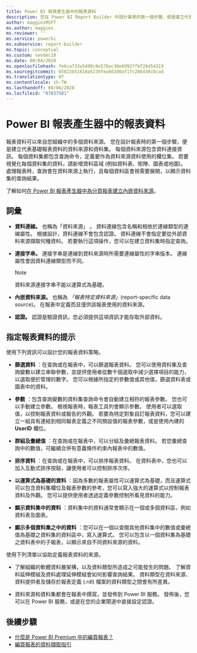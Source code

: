 ```yaml
---
title: Power BI 報表產生器中的報表資料
description: 您在 Power BI Report Builder 中設計報表的第一個步驟，便是建立代表基礎報表資料的資料來源和資料集。
author: maggiesMSFT
ms.author: maggies
ms.reviewer: ''
ms.service: powerbi
ms.subservice: report-builder
ms.topic: conceptual
ms.custom: seodec18
ms.date: 08/04/2020
ms.openlocfilehash: fe6ca733a5498c0e576ec30e6992ffbf26d54319
ms.sourcegitcommit: 65822b51810a5239fea9d3d0af1fc286436c6cad
ms.translationtype: HT
ms.contentlocale: zh-TW
ms.lasthandoff: 08/06/2020
ms.locfileid: "87837581"
---
```

# <a name="report-data-in-power-bi-report-builder"></a>Power BI 報表產生器中的報表資料

報表資料可以來自您組織中的多個資料來源。 您在設計報表時的第一個步驟，便是建立代表基礎報表資料的資料來源和資料集。 每個資料來源包含資料連接資訊。 每個資料集都包含查詢命令，定義要作為資料來源資料使用的欄位集。 若要視覺化每個資料集的資料，請新增資料區域 (例如資料表、矩陣、圖表或地圖)。 處理報表時，查詢會在資料來源上執行，且每個資料區會視需要展開，以顯示資料集的查詢結果。  

了解如何[在 Power BI 報表產生器中為分頁報表建立內嵌資料來源](paginated-reports-embedded-data-source.md)。


##  <a name="terms"></a><a name="BkMk_ReportDataTerms"></a> 詞彙  
  
- **資料連線。** 也稱為「資料來源」  。 資料連線包含名稱和相依於連線類型的連線屬性。 根據設計，資料連線不會包含認證。 資料連線不會指定要從外部資料來源擷取何種資料。 若要執行這項操作，您可以在建立資料集時指定查詢。  
  
- **連接字串。** 連接字串是連線到資料來源時所需要連線屬性的字串版本。 連線屬性會因資料連線類型而不同。 

    > [!NOTE]
    > 資料來源連接字串不能以運算式為基礎。
  
- **內嵌資料來源。** 也稱為 *「報表特定資料來源」*(report-specific data source)。 在報表中定義而且僅供該報表使用的資料來源。  
  
- **認證。** 認證是驗證資訊，您必須提供這項資訊才能存取外部資料。  
  
##  <a name="tips-for-specifying-report-data"></a><a name="BkMk_ReportDataTips"></a> 指定報表資料的提示

 使用下列資訊可以設計您的報表資料策略。  
  
- **篩選資料** ：在查詢或在報表中，可以篩選報表資料。 您可以使用資料集及查詢變數以建立串聯參數，並提供使用者從數千個選取中減少選擇項目的能力，以選取便於管理的數字。 您可以根據所指定的參數值或其他值，篩選資料表或圖表中的資料。  
  
- **參數** ：包含查詢變數的資料集查詢命令會自動建立相符的報表參數。 您也可以手動建立參數。 檢視報表時，報表工具列會顯示參數。 使用者可以選取值，以控制報表資料或報告的外觀。 若要為特定對象自訂報表資料，您可以建立一組具有連結到相同報表定義之不同預設值的報表參數，或是使用內建的 **UserID** 欄位。 
  
- **群組及彙總值** ：在查詢或在報表中，可以分組及彙總報表資料。 若您彙總查詢中的數值，可繼續合併有意義條件約束內報表中的數值。  
  
- **排序資料** ：在查詢或在報表中，可以排序報表資料。 在資料表中，您也可以加入互動式排序按鈕，讓使用者可以控制排序次序。  
  
- **以運算式為基礎的資料** ：因為多數的報表屬性可以運算式為基礎，而且運算式可以包含資料集欄位及報表參數的參考，您可以寫入強大的運算式以控制報表資料及外觀。 您可以提供使用者透過定義參數控制所看見資料的能力。  
  
- **顯示資料集中的資料** ：資料集中的資料通常會顯示在一個或多個資料區，例如資料表及圖表。  
  
- **顯示多個資料集之中的資料**  ：您可以在一個以查閱其他資料集中的數值或彙總值為基礎之資料集的資料區中，寫入運算式。 您可以包含以一個資料集為基礎之資料表中的子報表，以顯示來自不同資料來源的資料。  
  
 使用下列清單以協助定義報表資料的來源。  
  
- 了解組織的軟體資料層架構，以及資料類型所造成之可能發生的問題。 了解資料延伸模組及資料處理延伸模組會如何影響查詢結果。 資料類型在資料來源、資料提供者及儲存於報表定義 (.rdl) 檔案的資料類型之間會有所差異。  
  
- 資料來源和資料集都會在報表中撰寫，並發佈到 Power BI 服務。 發佈後，您可以在 Power BI 服務，或是在您的企業閘道中直接設定認證。 

## <a name="next-steps"></a>後續步驟

- [什麼是 Power BI Premium 中的編頁報表？](paginated-reports-report-builder-power-bi.md)  
- [編頁報表的資料擷取指引](../guidance/report-paginated-data-retrieval.md)
